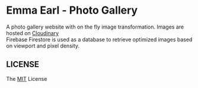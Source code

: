 # Emma Earl - Photo Gallery

A photo gallery website with on the fly image transformation. Images are hosted on [Cloudinary](https://cloudinary.com/)
<br>
Firebase Firestore is used as a database to retrieve optimized images based on viewport and pixel density.

## LICENSE

The [MIT](LICENSE) License